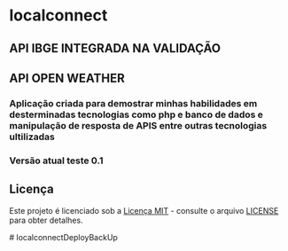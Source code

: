 ﻿# localconnect
## API IBGE INTEGRADA NA VALIDAÇÃO
## API OPEN WEATHER 
### Aplicação criada para demostrar minhas  habilidades em desterminadas tecnologias como php e banco de dados e manipulação de resposta de APIS entre outras tecnologias ultilizadas 

### Versão atual teste 0.1

## Licença

Este projeto é licenciado sob a [Licença MIT](LICENSE) - consulte o arquivo [LICENSE](LICENSE) para obter detalhes.


#   l o c a l c o n n e c t D e p l o y B a c k U p  
 
